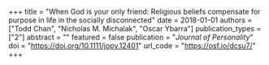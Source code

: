 +++
title = "When God is your only friend: Religious beliefs compensate for purpose in life in the socially disconnected"
date = 2018-01-01
authors = ["Todd Chan", "Nicholas M. Michalak", "Oscar Ybarra"]
publication_types = ["2"]
abstract = ""
featured = false
publication = "*Journal of Personality*"
doi = "https://doi.org/10.1111/jopy.12401"
url_code = "https://osf.io/dcsu7/"
+++
